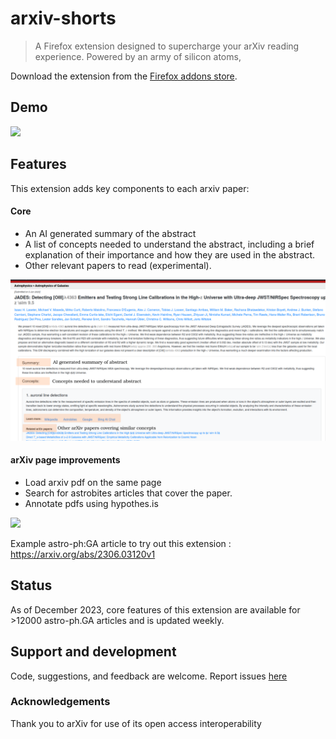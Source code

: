 # arxiv-shorts

>A Firefox extension designed to supercharge your arXiv reading experience. Powered by an army of silicon atoms,

Download the extension from the [Firefox addons store](https://addons.mozilla.org/en-US/firefox/addon/arxiv-shorts/).


## Demo
![](arxiv-shorts-demo.gif)


## Features
This extension adds key components to each arxiv paper:
#### Core
- An AI generated summary of the abstract
- A list of concepts needed to understand the abstract, including a brief explanation of their importance and how they are used in the abstract.
- Other relevant papers to read (experimental).

![](features.png)


#### arXiv page improvements
- Load arxiv pdf on the same page
- Search for astrobites articles that cover the paper.
- Annotate pdfs using hypothes.is

![](features.gif)


Example astro-ph:GA article to try out this extension : https://arxiv.org/abs/2306.03120v1

## Status
As of December 2023, core features of this extension are available for >12000 astro-ph.GA articles and is updated weekly. 


## Support and development
Code, suggestions, and feedback are welcome. Report issues [here](https://github.com/kvgc/arxiv-shorts/issues)


### Acknowledgements 
Thank you to arXiv for use of its open access interoperability
